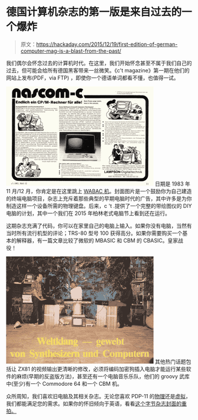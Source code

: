 # 德国计算机杂志的第一版是来自过去的一个爆炸

> 原文：<https://hackaday.com/2015/12/19/first-edition-of-german-computer-mag-is-a-blast-from-the-past/>

我们偶尔会怀念过去的计算机时代。在这里，我们开始怀念甚至不属于我们自己的过去，但可能会给所有德国黑客带来一丝微笑。《c't magazine》第一期在他们的网站上发布(PDF，via FTP) ，即使你一个德语单词都看不懂，也值得一试。

[![ct-ad](img/ca20cd74a30bf5e2f2cef0149650289b.png)](https://hackaday.com/wp-content/uploads/2015/12/ct-ad.png) 日期是 1983 年 11 月/12 月，你肯定是在这里跳上 [WABAC 机](https://en.wikipedia.org/wiki/WABAC_machine)。封面图片是一个鼓励你为自己建造的终端电脑项目，杂志上充斥着那些典型的早期电脑时代的广告，其中许多是为你制造这样一个设备所需的物理键盘。后来，c 't .提供了一个完整的带绘图仪的 DIY 电脑的计划，其中一个我们在 2015 年柏林老式电脑节上看到还在运行。

这期杂志充满了代码，你可以在家里自己的电脑上输入。如果你没有电脑，当然有当时所有流行机型的评论；TRS-80 型号 100 获得高分。如果你需要购买一个基本的解释器，有一篇文章比较了微软的 MBASIC 和 CBM 的 CBASIC。皇家战役！

[![ct_mag_computer_band](img/655a19b9158d149728ac6f67f199b470.png)](https://hackaday.com/wp-content/uploads/2015/12/ct_mag_computer_band.png) 其他热门话题包括让 ZX81 的视频输出更清晰的修改，必须将编码加密狗插入电脑才能运行某些软件的麻烦(早期的反盗版方法)，甚至还有一个电脑音乐乐队，他们的 groovy 武库中(至少)有一个 Commodore 64 和一个 CBM 机。

众所周知，我们喜欢旧电脑及其相关杂志。无论您喜欢 PDP-11 的[物理](http://hackaday.com/2015/04/08/restoring-a-vintage-pdp-1104-computer/)还是[虚拟](http://hackaday.com/2015/12/05/experiences-in-developing-an-electronics-kit/)，我们都能满足您的需求。如果你的怀旧倾向于英语，看看[这个字节杂志封面的重拍。](http://hackaday.com/2015/11/26/byte-magazine-nostalgia-photo/)